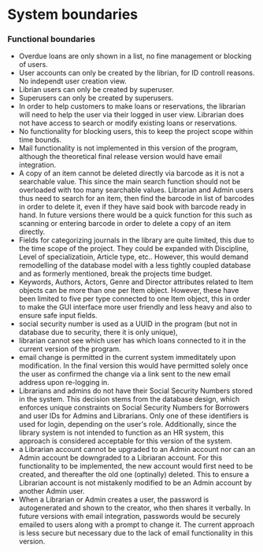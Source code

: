 # System boundaries

### Functional boundaries
- Overdue loans are only shown in a list, no fine management or blocking of users.
- User accounts can only be created by the librian, for ID controll reasons. No independt user creation view.
- Librian users can only be created by superuser.
- Superusers can only be created by superusers.
- In order to help customers to make loans or reservations, the librarian will need to help the user via their logged in user view. Librarian does not have access to search or modify existing loans or reservations.
- No functionality for blocking users, this to keep the project scope within time bounds.
- Mail functionality is not implemented in this version of the program, although the theoretical final release version would have email integration.
- A copy of an item cannot be deleted directly via barcode as it is not a searchable value. This since the main search function should not be overloaded with too many searchable values. Librarian and Admin users thus need to search for an item, then find the barcode in list of barcodes in order to delete it, even if they have said book with barcode ready in hand. In future versions there would be a quick function for this such as scanning or entering barcode in order to delete a copy of an item directly. 
- Fields for categorizing journals in the library are quite limited, this due to the time scope of the project. They could be expanded with Discipline, Level of specializatioin, Article type, etc.. However, this would demand remodelling of the database model with a less tightly coupled database and as formerly mentioned, break the projects time budget.
- Keywords, Authors, Actors, Genre and Director attributes related to Item objects can be more than one per Item object. However, these have been limited to five per type connected to one Item object, this in order to make the GUI interface more user friendly and less heavy and also to ensure safe input fields.
- social security number is used as a UUID in the program (but not in database due to security, there it is only unique), 
- librarian cannot see which user has which loans connected to it in the current version of the program.
- email change is permitted in the current system immeditately upon modification. In the final version this would have permitted solely once the user as confirmed the change via a link sent to the new email address upon re-logging in. 
- Librarians and admins do not have their Social Security Numbers stored in the system. This decision stems from the database design, which enforces unique constraints on Social Security Numbers for Borrowers and user IDs for Admins and Librarians. Only one of these identifiers is used for login, depending on the user's role. Additionally, since the library system is not intended to function as an HR system, this approach is considered acceptable for this version of the system.
- a Librarian account cannot be upgraded to an Admin account nor can an Admin account be downgraded to a Libriaran account. For this functionality to be implemented, the new account would first need to be created, and thereafter the old one (optinally) deleted. This to ensure a Librarian account is not mistakenly modified to be an Admin account by another Admin user.
- When a Librarian or Admin creates a user, the password is autogenerated and shown to the creator, who then shares it verbally. In future versions with email integration, passwords would be securely emailed to users along with a prompt to change it. The current approach is less secure but necessary due to the lack of email functionality in this version.